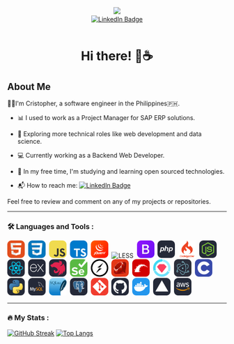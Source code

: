 <div id="header" align="center">
  <img src="https://media.giphy.com/media/R12kzU7aoYqDJs6C4H/giphy.gif" width="400"/>
  <div id="badges">
    <a href="https://www.linkedin.com/in/cristopher-art-go-842835196/"><img src="https://img.shields.io/badge/LinkedIn-blue?style=for-the-badge&logo=linkedin&logoColor=white" alt="LinkedIn Badge"/></a><br>
    <img src="https://komarev.com/ghpvc/?username=CristopherArtGo&style=flat-square&color=blue" alt=""/>
  </div>
  <h1>Hi there! 👋☕️</h1>
</div>

<h2>About Me</h2>

👨‍💻I'm Cristopher, a software engineer in the Philippines🇵🇭.
- 📊 I used to work as a Project Manager for SAP ERP solutions.

- 🌱 Exploring more technical roles like web development and data science.

- 💻 Currently working as a Backend Web Developer.

- 📖 In my free time, I'm studying and learning open sourced technologies.

- 📬 How to reach me: <a href="https://www.linkedin.com/in/cristopher-art-go-842835196/"><img src="https://img.shields.io/badge/LinkedIn-blue?style=for-the-badge&logo=linkedin&logoColor=white" alt="LinkedIn Badge"/></a>

Feel free to review and comment on any of my projects or repositories.

---

### 🛠️ Languages and Tools :
<div>
  <img src="https://github.com/tandpfun/skill-icons/blob/main/icons/HTML.svg" title="HTML5" alt="HTML" width="40" height="40"/>&nbsp;
  <img src="https://github.com/tandpfun/skill-icons/blob/main/icons/CSS.svg"  title="CSS3" alt="CSS" width="40" height="40"/>&nbsp;
  <img src="https://github.com/tandpfun/skill-icons/blob/main/icons/JavaScript.svg" title="JavaScript" alt="JavaScript" width="40" height="40"/>&nbsp;
  <img src="https://github.com/tandpfun/skill-icons/blob/main/icons/TypeScript.svg" title="TypeScript" alt="TypeScript" width="40" height="40"/>&nbsp;
  <img src="https://github.com/tandpfun/skill-icons/blob/main/icons/JQuery.svg" title="JQuery" alt="JQuery" width="40" height="40"/>&nbsp;
  <img src="https://github.com/tandpfun/skill-icons/blob/main/icons/Less-Dark.svg" title="LESS" alt="LESS" width="40" height="40"/>&nbsp;
  <img src="https://github.com/tandpfun/skill-icons/blob/main/icons/Bootstrap.svg" title="Bootstrap" alt="Bootstrap" width="40" height="40"/>&nbsp; 
  <img src="https://github.com/tandpfun/skill-icons/blob/main/icons/PHP-Dark.svg" title="PHP" **alt="PHP" width="40" height="40"/>&nbsp;
  <img src="https://github.com/devicons/devicon/blob/master/icons/codeigniter/codeigniter-plain-wordmark.svg" title="CodeIgniter" **alt="CodeIgniter" width="40" height="40"/>&nbsp;
  <img src="https://github.com/tandpfun/skill-icons/blob/main/icons/NodeJS-Dark.svg" title="NodeJS" **alt="NodeJS" width="40" height="40"/>&nbsp;
  <img src="https://github.com/tandpfun/skill-icons/blob/main/icons/React-Dark.svg" title="ReactJS" **alt="ReactJS" width="40" height="40"/>&nbsp;
  <img src="https://github.com/tandpfun/skill-icons/blob/main/icons/ExpressJS-Dark.svg" title="ExpressJS" **alt="ExpressJS" width="40" height="40"/>&nbsp;
  <img src="https://github.com/tandpfun/skill-icons/blob/main/icons/NestJS-Dark.svg" title="NestJS" **alt="NestJS" width="40" height="40"/>&nbsp;
  <img src="https://github.com/tandpfun/skill-icons/blob/main/icons/Selenium.svg" title="Selenium" **alt="Selenium" width="40" height="40"/>&nbsp;
  <img src="https://github.com/devicons/devicon/blob/master/icons/socketio/socketio-original.svg" title="Socket.io" **alt="Socket.io" width="40" height="40"/>&nbsp;
  <img src="https://github.com/tandpfun/skill-icons/blob/main/icons/Ruby.svg" title="Ruby" **alt="Ruby" width="40" height="40"/>&nbsp;
  <img src="https://github.com/tandpfun/skill-icons/blob/main/icons/Rails.svg" title="Rails" **alt="Rails" width="40" height="40"/>&nbsp;
  <img src="https://github.com/devicons/devicon/blob/master/icons/rspec/rspec-original.svg" title="Rspec" **alt="Rspec" width="40" height="40"/>&nbsp;
  <img src="https://github.com/tandpfun/skill-icons/blob/main/icons/Electron.svg" title="Electron" **alt="Electron" width="40" height="40"/>&nbsp;
  <img src="https://github.com/tandpfun/skill-icons/blob/main/icons/C.svg" title="C" alt="C" width="40" height="40"/>&nbsp;
  <img src="https://github.com/tandpfun/skill-icons/blob/main/icons/Python-Dark.svg" title="Python" alt="Python" width="40" height="40"/>&nbsp;
  <img src="https://github.com/tandpfun/skill-icons/blob/main/icons/MySQL-Dark.svg" title="MySQL" **alt="MySQL" width="40" height="40"/>&nbsp;
  <img src="https://github.com/tandpfun/skill-icons/blob/main/icons/SQLite.svg" title="SQLite" **alt="SQLite" width="40" height="40"/>&nbsp;
  <img src="https://github.com/tandpfun/skill-icons/blob/main/icons/PostgreSQL-Dark.svg" title="PosgreSQL" **alt="PosgreSQL" width="40" height="40"/>&nbsp;
  <img src="https://github.com/tandpfun/skill-icons/blob/main/icons/Git.svg" title="Git" **alt="Git" width="40" height="40"/>&nbsp;
  <img src="https://github.com/tandpfun/skill-icons/blob/main/icons/Github-Dark.svg" title="GitHub" **alt="GitHub" width="40" height="40"/>&nbsp;
  <img src="https://github.com/tandpfun/skill-icons/blob/main/icons/Docker.svg" title="Docker" **alt="Docker" width="40" height="40"/>&nbsp;
  <img src="https://github.com/tandpfun/skill-icons/blob/main/icons/Vercel-Dark.svg" title="Vercel" **alt="Vercel" width="40" height="40"/>&nbsp;
  <img src="https://github.com/tandpfun/skill-icons/blob/main/icons/AWS-Dark.svg" title="AWS" **alt="AWS" width="40" height="40"/>&nbsp;
</div>

---

### :fire: My Stats :
[![GitHub Streak](http://github-readme-streak-stats.herokuapp.com?user=CristopherArtGo&theme=dark&date_format=M%20j%5B%2C%20Y%5D)](https://git.io/streak-stats)
[![Top Langs](https://github-readme-stats.vercel.app/api/top-langs/?username=CristopherArtGo&layout=compact&theme=vision-friendly-dark)](https://github.com/anuraghazra/github-readme-stats)
